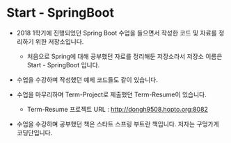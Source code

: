 Start - SpringBoot
===
* 2018 1학기에 진행되었던 Spring Boot 수업을 들으면서 작성한 코드 및 자료를 정리하기 위한 저장소입니다.

    * 처음으로 Spring에 대해 공부했던 자료를 정리해둔 저장소라서 저장소 이름은 Start - SpringBoot 입니다. 

* 수업을 수강하며 작성했던 예제 코드들도 같이 있습니다.

* 수업을 마무리하며 Term-Project로 제출했던 Term-Resume이 있습니다.

    * Term-Resume 프로젝트 URL : http://dongh9508.hopto.org:8082

* 수업을 수강하며 공부했던 책은 스타트 스프링 부트란 책입니다. 저자는 구멍가게 코딩단입니다.